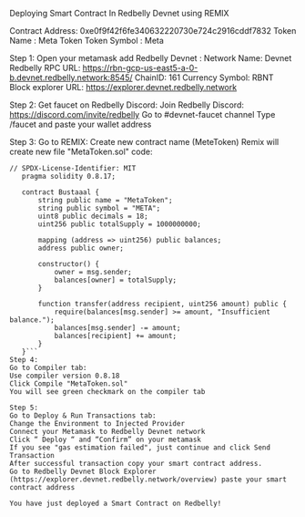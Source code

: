 Deploying Smart Contract In Redbelly Devnet using REMIX 

Contract Address: 0xe0f9f42f6fe340632220730e724c2916cddf7832
Token Name : Meta Token
Token Symbol : Meta


Step 1:
Open your metamask add Redbelly Devnet :
Network Name: Devnet Redbelly
RPC URL: https://rbn-gcp-us-east5-a-0-b.devnet.redbelly.network:8545/
ChainID: 161
Currency Symbol: RBNT
Block explorer URL: https://explorer.devnet.redbelly.network

Step 2: 
Get faucet on Redbelly Discord:
Join Redbelly Discord: https://discord.com/invite/redbelly
Go to #devnet-faucet channel
Type /faucet and paste your wallet address 

Step 3:
Go to REMIX:
Create new contract name (MeteToken) 
Remix will create new file "MetaToken.sol"
code:
```solidity
// SPDX-License-Identifier: MIT
   pragma solidity 0.8.17;

   contract Bustaaal {
       string public name = "MetaToken";
       string public symbol = "META";
       uint8 public decimals = 18;
       uint256 public totalSupply = 1000000000;

       mapping (address => uint256) public balances;
       address public owner;

       constructor() {
           owner = msg.sender;
           balances[owner] = totalSupply;
       }

       function transfer(address recipient, uint256 amount) public {
           require(balances[msg.sender] >= amount, "Insufficient balance.");
           balances[msg.sender] -= amount;
           balances[recipient] += amount;
       }
   }```
Step 4:
Go to Compiler tab:
Use compiler version 0.8.18
Click Compile "MetaToken.sol"
You will see green checkmark on the compiler tab

Step 5:
Go to Deploy & Run Transactions tab:
Change the Environment to Injected Provider
Connect your Metamask to Redbelly Devnet network
Click “ Deploy “ and “Confirm” on your metamask
If you see "gas estimation failed", just continue and click Send Transaction
After successful transaction copy your smart contract address. 
Go to Redbelly Devnet Block Explorer (https://explorer.devnet.redbelly.network/overview) paste your smart contract address

You have just deployed a Smart Contract on Redbelly!
